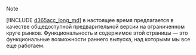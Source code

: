 > [!NOTE]
> [!INCLUDE [d365acc_long_md](d365acc_long_md.md)] в настоящее время предлагается в качестве общедоступной предварительной версии на ограниченном круге рынков. Функциональность и содержимое этой страницы — это функциональные возможности раннего выпуска, над которыми мы все еще работаем.
